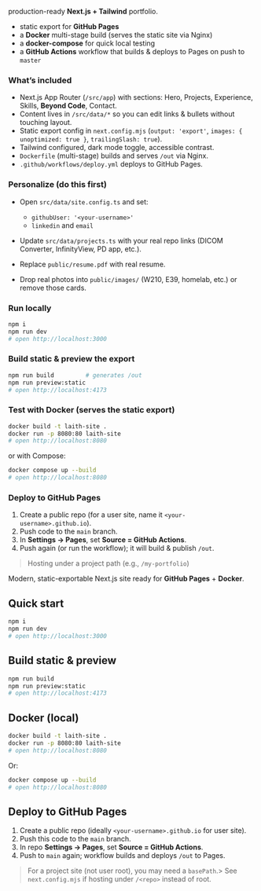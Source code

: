  production-ready **Next.js + Tailwind** portfolio.

* static export for **GitHub Pages**
* a **Docker** multi-stage build (serves the static site via Nginx)
* a **docker-compose** for quick local testing
* a **GitHub Actions** workflow that builds & deploys to Pages on push to `master`


### What’s included

* Next.js App Router (`/src/app`) with sections: Hero, Projects, Experience, Skills, **Beyond Code**, Contact.
* Content lives in `/src/data/*` so you can edit links & bullets without touching layout.
* Static export config in `next.config.mjs` (`output: 'export'`, `images: { unoptimized: true }`, `trailingSlash: true`).
* Tailwind configured, dark mode toggle, accessible contrast.
* `Dockerfile` (multi-stage) builds and serves `/out` via Nginx.
* `.github/workflows/deploy.yml` deploys to GitHub Pages.

### Personalize (do this first)

* Open `src/data/site.config.ts` and set:

  * `githubUser: '<your-username>'`
  * `linkedin` and `email`
* Update `src/data/projects.ts` with your real repo links (DICOM Converter, InfinityView, PD app, etc.).
* Replace `public/resume.pdf` with real resume.
* Drop real photos into `public/images/` (W210, E39, homelab, etc.) or remove those cards.

### Run locally

```bash
npm i
npm run dev
# open http://localhost:3000
```

### Build static & preview the export

```bash
npm run build         # generates /out
npm run preview:static
# open http://localhost:4173
```

### Test with Docker (serves the static export)

```bash
docker build -t laith-site .
docker run -p 8080:80 laith-site
# open http://localhost:8080
```

or with Compose:

```bash
docker compose up --build
# open http://localhost:8080
```

### Deploy to GitHub Pages

1. Create a public repo (for a user site, name it `<your-username>.github.io`).
2. Push code to the `main` branch.
3. In **Settings → Pages**, set **Source = GitHub Actions**.
4. Push again (or run the workflow); it will build & publish `/out`.

> Hosting under a project path (e.g., `/my-portfolio`)



Modern, static-exportable Next.js site ready for **GitHub Pages** + **Docker**.

## Quick start

```bash
npm i
npm run dev
# open http://localhost:3000
```

## Build static & preview

```bash
npm run build
npm run preview:static
# open http://localhost:4173
```

## Docker (local)

```bash
docker build -t laith-site .
docker run -p 8080:80 laith-site
# open http://localhost:8080
```

Or:

```bash
docker compose up --build
# open http://localhost:8080
```

## Deploy to GitHub Pages

1. Create a public repo (ideally `<your-username>.github.io` for user site).
2. Push this code to the `main` branch.
3. In repo **Settings → Pages**, set **Source = GitHub Actions**.
4. Push to `main` again; workflow builds and deploys `/out` to Pages.

> For a project site (not user root), you may need a `basePath`.> See `next.config.mjs` if hosting under `/<repo>` instead of root.
